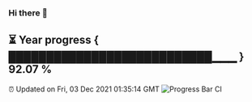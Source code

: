 ### Hi there 👋
⏳ Year progress { ███████████████████████████▁▁▁ } 92.07 %
---
⏰ Updated on Fri, 03 Dec 2021 01:35:14 GMT
![Progress Bar CI](https://github.com/liununu/liununu/workflows/Progress%20Bar%20CI/badge.svg)
